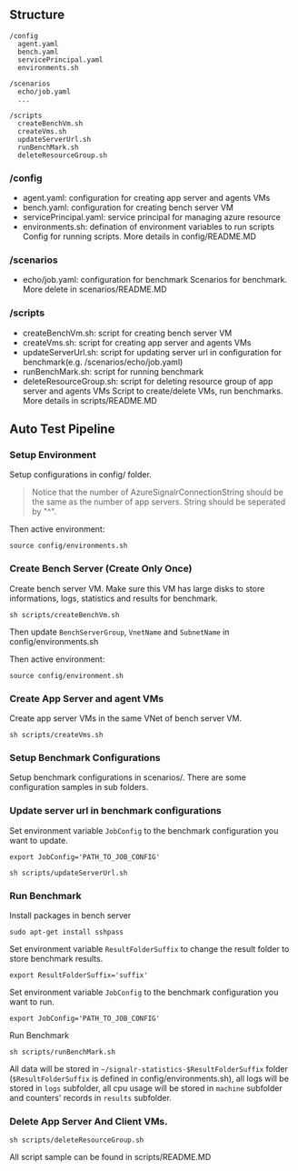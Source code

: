 ## Structure
```
/config
  agent.yaml
  bench.yaml
  servicePrincipal.yaml
  environments.sh

/scenarios
  echo/job.yaml
  ...

/scripts
  createBenchVm.sh
  createVms.sh
  updateServerUrl.sh
  runBenchMark.sh
  deleteResourceGroup.sh
```
### /config
* agent.yaml: configuration for creating app server and agents VMs
* bench.yaml: configuration for creating bench server VM
* servicePrincipal.yaml: service principal for managing azure resource
* environments.sh: defination of environment variables to run scripts
Config for running scripts. More details in config/README.MD

### /scenarios
* echo/job.yaml: configuration for benchmark
Scenarios for benchmark. More delete in scenarios/README.MD

### /scripts
* createBenchVm.sh: script for creating bench server VM
* createVms.sh: script for creating app server and agents VMs
* updateServerUrl.sh: script for updating server url in configuration for benchmark(e.g. /scenarios/echo/job.yaml)
* runBenchMark.sh: script for running benchmark
* deleteResourceGroup.sh: script for deleting resource group of app server and agents VMs
Script to create/delete VMs, run benchmarks. More details in scripts/README.MD



## Auto Test Pipeline

### Setup Environment
Setup configurations in config/ folder.

> Notice that the number of AzureSignalrConnectionString should be the same as the number of app servers. String should be seperated by "^".

Then active environment:

`source config/environments.sh`

### Create Bench Server (Create Only Once)
Create bench server VM. Make sure this VM has large disks to store informations, logs, statistics and results for benchmark.

`sh scripts/createBenchVm.sh`

Then update `BenchServerGroup`, `VnetName` and `SubnetName` in config/environments.sh

Then active environment:

`source config/environment.sh`

### Create App Server and agent VMs
Create app server VMs in the same VNet of bench server VM.

`sh scripts/createVms.sh`

### Setup Benchmark Configurations
Setup benchmark configurations in scenarios/. There are some configuration samples in sub folders.

### Update server url in benchmark configurations
Set environment variable `JobConfig` to the benchmark configuration you want to update.

`export JobConfig='PATH_TO_JOB_CONFIG'`

`sh scripts/updateServerUrl.sh`

### Run Benchmark

Install packages in bench server

`sudo apt-get install sshpass`

Set environment variable `ResultFolderSuffix` to change the result folder to store benchmark results.

`export ResultFolderSuffix='suffix'`

Set environment variable `JobConfig` to the benchmark configuration you want to run.

`export JobConfig='PATH_TO_JOB_CONFIG'`


Run Benchmark

`sh scripts/runBenchMark.sh`

All data will be stored in `~/signalr-statistics-$ResultFolderSuffix` folder (`$ResultFolderSuffix` is defined in config/environments.sh), all logs will be stored in `logs` subfolder, all cpu usage will be stored in `machine` subfolder and counters' records in `results` subfolder.

### Delete App Server And Client VMs.

`sh scripts/deleteResourceGroup.sh`

All script sample can be found in scripts/README.MD



